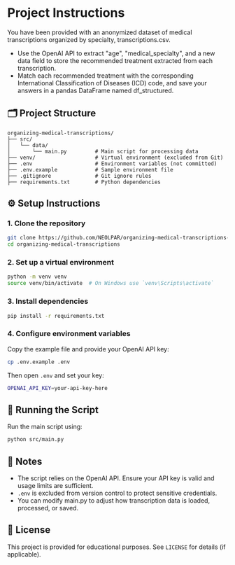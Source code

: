 # Project Instructions

You have been provided with an anonymized dataset of medical transcriptions organized by specialty, transcriptions.csv.
- Use the OpenAI API to extract "age", "medical_specialty", and a new data field to store the recommended treatment extracted from each transcription.
- Match each recommended treatment with the corresponding International Classification of Diseases (ICD) code, and save your answers in a pandas DataFrame named df_structured.

## 🗂️ Project Structure

```
organizing-medical-transcriptions/
├── src/
│   └── data/
│       └── main.py         # Main script for processing data
├── venv/                   # Virtual environment (excluded from Git)
├── .env                    # Environment variables (not committed)
├── .env.example            # Sample environment file
├── .gitignore              # Git ignore rules
├── requirements.txt        # Python dependencies
```

## ⚙️ Setup Instructions

### 1. Clone the repository

```bash
git clone https://github.com/NEOLPAR/organizing-medical-transcriptions-openai.git
cd organizing-medical-transcriptions
```

### 2. Set up a virtual environment

```bash
python -m venv venv
source venv/bin/activate  # On Windows use `venv\Scripts\activate`
```

### 3. Install dependencies

```bash
pip install -r requirements.txt
```

### 4. Configure environment variables

Copy the example file and provide your OpenAI API key:

```bash
cp .env.example .env
```

Then open `.env` and set your key:

```bash
OPENAI_API_KEY=your-api-key-here
```

## 🚀 Running the Script

Run the main script using:

```bash
python src/main.py
```

## 📝 Notes

* The script relies on the OpenAI API. Ensure your API key is valid and usage limits are sufficient.
* `.env` is excluded from version control to protect sensitive credentials.
* You can modify main.py to adjust how transcription data is loaded, processed, or saved.

## 📄 License

This project is provided for educational purposes. See `LICENSE` for details (if applicable).
